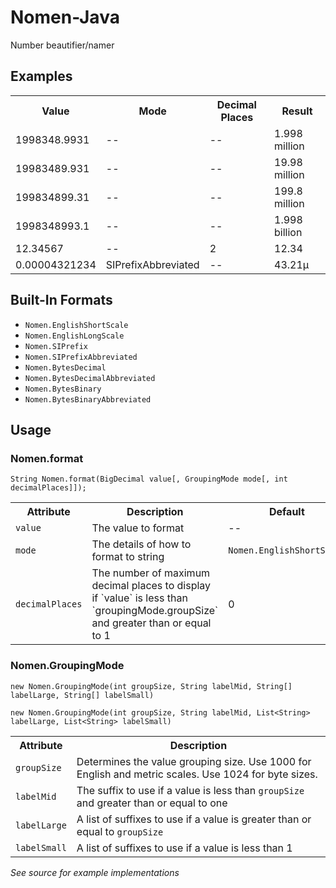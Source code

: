 # Nomen-Java

Number beautifier/namer

## Examples

<table>
    <tr>
        <th>Value</th>
        <th>Mode</th>
        <th>Decimal Places</th>
        <th>Result</th>
    </tr>
    <tr>
        <td>1998348.9931</td>
        <td>--</td>
        <td>--</td>
        <td>1.998 million</td>
    </tr>
    <tr>
        <td>19983489.931</td>
        <td>--</td>
        <td>--</td>
        <td>19.98 million</td>
    </tr>
    <tr>
        <td>199834899.31</td>
        <td>--</td>
        <td>--</td>
        <td>199.8 million</td>
    </tr>
    <tr>
        <td>1998348993.1</td>
        <td>--</td>
        <td>--</td>
        <td>1.998 billion</td>
    </tr>
    <tr>
        <td>12.34567</td>
        <td>--</td>
        <td>2</td>
        <td>12.34</td>
    </tr>
    <tr>
        <td>0.00004321234</td>
        <td>SIPrefixAbbreviated</td>
        <td>--</td>
        <td>43.21&micro;</td>
    </tr>
</table>

## Built-In Formats

* `Nomen.EnglishShortScale`
* `Nomen.EnglishLongScale`
* `Nomen.SIPrefix`
* `Nomen.SIPrefixAbbreviated`
* `Nomen.BytesDecimal`
* `Nomen.BytesDecimalAbbreviated`
* `Nomen.BytesBinary`
* `Nomen.BytesBinaryAbbreviated`

## Usage

### Nomen.format

`String Nomen.format(BigDecimal value[, GroupingMode mode[, int decimalPlaces]]);`

<table>
    <tr>
        <th>Attribute</th>
        <th>Description</th>
        <th>Default</th>
    </tr>
    <tr>
        <td><code>value</code></td>
        <td>The value to format</td>
        <td>--</td>
    </tr>
    <tr>
        <td><code>mode</code></td>
        <td>The details of how to format to string</td>
        <td><code>Nomen.EnglishShortScale</code></td>
    </tr>
    <tr>
        <td><code>decimalPlaces</code></td>
        <td>The number of maximum decimal places to display if `value` is less than `groupingMode.groupSize` and greater than or equal to 1</td>
        <td>0</td>
    </tr>
</table>

### Nomen.GroupingMode

`new Nomen.GroupingMode(int groupSize, String labelMid, String[] labelLarge, String[] labelSmall)`

`new Nomen.GroupingMode(int groupSize, String labelMid, List<String> labelLarge, List<String> labelSmall)`

<table>
    <tr>
        <th>Attribute</th>
        <th>Description</th>
    </tr>
    <tr>
        <td><code>groupSize</code></td>
        <td>Determines the value grouping size. Use 1000 for English and metric scales. Use 1024 for byte sizes.</td>
    </tr>
    <tr>
        <td><code>labelMid</code></td>
        <td>The suffix to use if a value is less than <code>groupSize</code> and greater than or equal to one</td>
    </tr>
    <tr>
        <td><code>labelLarge</code></td>
        <td>A list of suffixes to use if a value is greater than or equal to <code>groupSize</code></td>
    </tr>
    <tr>
        <td><code>labelSmall</code></td>
        <td>A list of suffixes to use if a value is less than 1</td>
    </tr>
</table>

*See source for example implementations*
